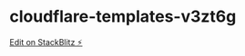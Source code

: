 # cloudflare-templates-v3zt6g

[Edit on StackBlitz ⚡️](https://stackblitz.com/edit/cloudflare-templates-v3zt6g)